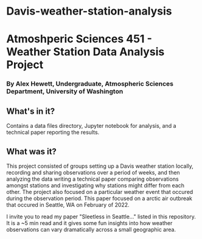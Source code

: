 # Davis-weather-station-analysis

<!DOCTYPE html>
<html lang="en" dir="ltr">
  <h1>Atmoshperic Sciences 451 - Weather Station Data Analysis Project </h1>
  <h3>By Alex Hewett, Undergraduate, Atmospheric Sciences Department, University of Washington</h3>
  <h2>What's in it?</h2>
    <p>Contains a data files directory, Jupyter notebook for analysis, and a technical paper reporting the results.</p>
  <h2>What was it?</h2>
  <p>This project consisted of groups setting up a Davis weather station locally, recording and sharing observations over a period of weeks, and then analyzing the data writing a technical paper comparing observations amongst stations and investigating why stations might differ from each other. The project also focused on a particular weather event that occured during the observation period. This paper focused on a arctic air outbreak that occured in Seattle, WA on February of 2022.</p>
  <p>I invite you to read my paper "Sleetless in Seattle..." listed in this repository. It is a ~5 min read and it gives some fun insights into how weather observations can vary dramatically across a small geographic area.</p>
</html>
